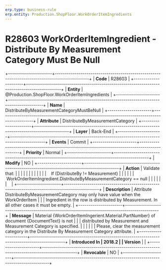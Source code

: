 ```yaml
---
erp.type: business-rule
erp.entity: Production.ShopFloor.WorkOrderItemIngredients
---
```


# R28603 WorkOrderItemIngredient - Distribute By Measurement Category Must Be Null
+----------------------+-----------------------------------------------------------------------------------------------+
| **Code**             | R28603                                                                                        |
+----------------------+-----------------------------------------------------------------------------------------------+
| **Entity**           | @Production.ShopFloor.WorkOrderItemIngredients                                                                       |
+----------------------+-----------------------------------------------------------------------------------------------+
| **Name**             | DistributeByMeasurementCategoryMustBeNull                                                     |
+----------------------+-----------------------------------------------------------------------------------------------+
| **Attribute**        | DistributeByMeasurementCategory                                                               |
+----------------------+-----------------------------------------------------------------------------------------------+
| **Layer**            | Back-End                                                                                      |
+----------------------+-----------------------------------------------------------------------------------------------+
| **Events**           | Commit                                                                                        |
+----------------------+-----------------------------------------------------------------------------------------------+
| **Priority**         | Normal                                                                                        |
+----------------------+-----------------------------------------------------------------------------------------------+
| **Modify**           | NO                                                                                            |
+----------------------+-----------------------------------------------------------------------------------------------+
| **Action**           | Validate that:                                                                                |
|                      |                                                                                               |
|                      |                                                                                               |
|                      |                                                                                               |
|                      |    If (DistributeBy != Measurement)                                                           |
|                      |                                                                                               |
|                      |          WorkOrderItemIngredient.DistributeByMeasurementCategory == null                      |
|                      |                                                                                               |
|                      |                                                                                               |
+----------------------+-----------------------------------------------------------------------------------------------+
| **Description**      | Attribute DistributeByMeasurementCategory may only have value when the WorkOrderItem          |
|                      | Ingredient in the row is distributed by Measurement. In all other cases it must be empty.     |
+----------------------+-----------------------------------------------------------------------------------------------+
| **Message**          | Material {WorkOrderItemIngerient.Material.PartNumber} of document {DocumentText} is not       |
|                      | distributed by Measurement and Measurement Category is specified.                             |
|                      |                                                                                               |
|                      | Please, clear the measurement category in the Distribute By Measurement Category attribute.   |
+----------------------+-----------------------------------------------------------------------------------------------+
| **Introduced In      | 2018.2                                                                                        |
| Version**            |                                                                                               |
+----------------------+-----------------------------------------------------------------------------------------------+
| **Revocable**        | NO                                                                                            |
+----------------------+-----------------------------------------------------------------------------------------------+

  

  

  
